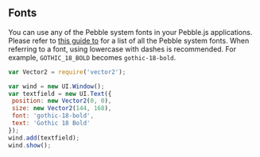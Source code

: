 ## Fonts

You can use any of the Pebble system fonts in your Pebble.js applications. Please refer to [this guide to](https://developer.rebble.io/developer.pebble.com/guides/app-resources/system-fonts/index.html) for a list of all the Pebble system fonts. When referring to a font, using lowercase with dashes is recommended. For example, `GOTHIC_18_BOLD` becomes `gothic-18-bold`.

````js
var Vector2 = require('vector2');

var wind = new UI.Window();
var textfield = new UI.Text({
 position: new Vector2(0, 0),
 size: new Vector2(144, 168),
 font: 'gothic-18-bold',
 text: 'Gothic 18 Bold'
});
wind.add(textfield);
wind.show();
````

<breadcrumb>